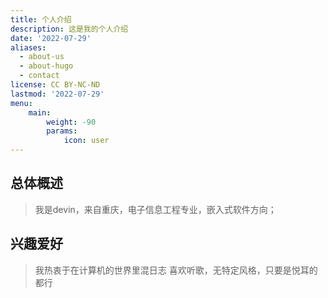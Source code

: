 ```yaml
---
title: 个人介绍
description: 这是我的个人介绍
date: '2022-07-29'
aliases:
  - about-us
  - about-hugo
  - contact
license: CC BY-NC-ND
lastmod: '2022-07-29'
menu:
    main: 
        weight: -90
        params:
            icon: user
---
```

## 总体概述
> 我是devin，来自重庆，电子信息工程专业，嵌入式软件方向；

## 兴趣爱好
> 我热衷于在计算机的世界里混日志
> 喜欢听歌，无特定风格，只要是悦耳的都行




